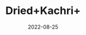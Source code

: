 ---
title: 'Dried+Kachri+'
date: '2022-08-25' 
metatag: '' 
inventory: '0' 
draft: false 
# meta description 
shortDescripton: ''
description: 'Herb'
longdescription: ''
featured: True
# product Price
price: '80.0'
# Product Short Description
shortDescription: ''
productID: '2C1D7E17-F623-ED11-9968-005056B3A416'
type: 'products'
category: 'Herb' 
thumnailproduct: 'https://aminsaddiquidawakhana.eralive.net/images/products/2C1D7E17-F623-ED11-9968-005056B3A4161.png' 
images:
  - image: 'images/products/2C1D7E17-F623-ED11-9968-005056B3A4161.png'  
Variants:
---